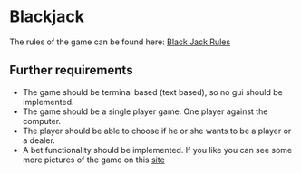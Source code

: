 # Blackjack
 The rules of the game can be found here: [Black Jack Rules](https://en.wikipedia.org/wiki/Blackjack)
 ## Further requirements
  
* The game should be terminal based (text based), so no gui should be implemented. 
* The game should be a single player game. One player against the computer. 
* The player should be able to choose if he or she wants to be a player or a dealer. 
* A bet functionality should be implemented.  If you like you can see some more pictures of the game on this [site](black_jack_pics.html)
